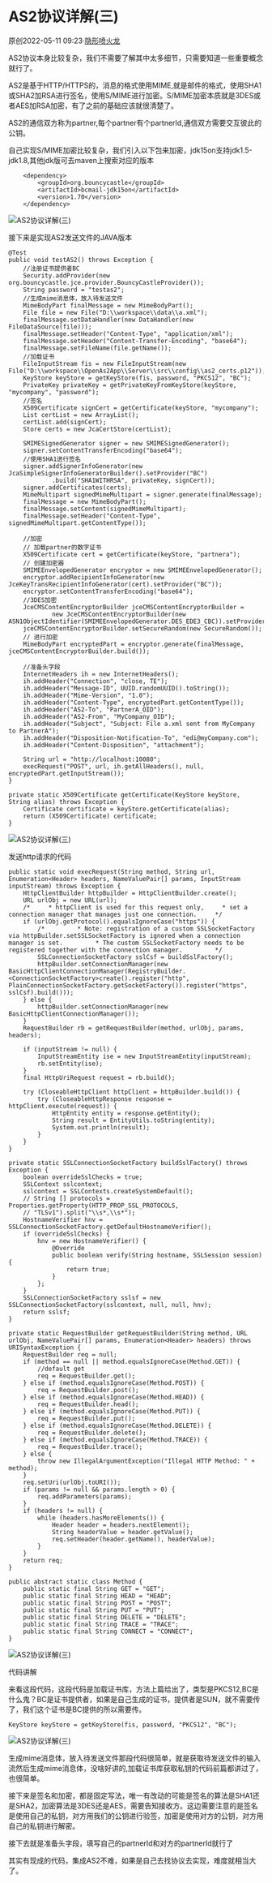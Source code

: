 # AS2协议详解(三)

原创2022-05-11 09:23·[隐形喷火龙](https://www.toutiao.com/c/user/token/MS4wLjABAAAA41xegbr1tKpo0qS3crUgIi9ZIvBKbftndUGNBeZS2tw/?source=tuwen_detail)

AS2协议本身比较复杂，我们不需要了解其中太多细节，只需要知道一些重要概念就行了。

AS2是基于HTTP/HTTPS的，消息的格式使用MIME,就是邮件的格式，使用SHA1或SHA2加RSA进行签名，使用S/MIME进行加密。S/MIME加密本质就是3DES或者AES加RSA加密，有了之前的基础应该就很清楚了。

AS2的通信双方称为partner,每个partner有个partnerId,通信双方需要交互彼此的公钥。

自己实现S/MIME加密比较复杂，我们引入以下包来加密，jdk15on支持jdk1.5-jdk1.8,其他jdk版可去maven上搜索对应的版本

```
    <dependency>
        <groupId>org.bouncycastle</groupId>
        <artifactId>bcmail-jdk15on</artifactId>
        <version>1.70</version>
    </dependency>
```

![AS2协议详解(三)](https://p26.toutiaoimg.com/origin/tos-cn-i-qvj2lq49k0/a37d1bcf212748109f9ee3307f300a3b?from=pc)

接下来是实现AS2发送文件的JAVA版本

```
@Test
public void testAS2() throws Exception {
    //注册证书提供者BC
    Security.addProvider(new org.bouncycastle.jce.provider.BouncyCastleProvider());
    String password = "testas2";
    //生成mime消息体，放入待发送文件
    MimeBodyPart finalMessage = new MimeBodyPart();
    File file = new File("D:\\workspace\\data\\a.xml");
    finalMessage.setDataHandler(new DataHandler(new FileDataSource(file)));
    finalMessage.setHeader("Content-Type", "application/xml");
    finalMessage.setHeader("Content-Transfer-Encoding", "base64");
    finalMessage.setFileName(file.getName());
    //加载证书
    FileInputStream fis = new FileInputStream(new File("D:\\workspace\\OpenAs2App\\Server\\src\\config\\as2_certs.p12"));
    KeyStore keyStore = getKeyStore(fis, password, "PKCS12", "BC");
    PrivateKey privateKey = getPrivateKeyFromKeyStore(keyStore, "mycompany", "password");
    //签名
    X509Certificate signCert = getCertificate(keyStore, "mycompany");
    List certList = new ArrayList();
    certList.add(signCert);
    Store certs = new JcaCertStore(certList);

    SMIMESignedGenerator signer = new SMIMESignedGenerator();
    signer.setContentTransferEncoding("base64");
    //使用SHA1进行签名
    signer.addSignerInfoGenerator(new JcaSimpleSignerInfoGeneratorBuilder().setProvider("BC")
            .build("SHA1WITHRSA", privateKey, signCert));
    signer.addCertificates(certs);
    MimeMultipart signedMimeMultipart = signer.generate(finalMessage);
    finalMessage = new MimeBodyPart();
    finalMessage.setContent(signedMimeMultipart);
    finalMessage.setHeader("Content-Type", signedMimeMultipart.getContentType());

    //加密
    // 加载partner的数字证书
    X509Certificate cert = getCertificate(keyStore, "partnera");
    // 创建加密器
    SMIMEEnvelopedGenerator encryptor = new SMIMEEnvelopedGenerator();
    encryptor.addRecipientInfoGenerator(new JceKeyTransRecipientInfoGenerator(cert).setProvider("BC"));
    encryptor.setContentTransferEncoding("base64");
    //3DES加密
    JceCMSContentEncryptorBuilder jceCMSContentEncryptorBuilder =
            new JceCMSContentEncryptorBuilder(new ASN1ObjectIdentifier(SMIMEEnvelopedGenerator.DES_EDE3_CBC)).setProvider("BC");
    jceCMSContentEncryptorBuilder.setSecureRandom(new SecureRandom());
    // 进行加密
    MimeBodyPart encryptedPart = encryptor.generate(finalMessage, jceCMSContentEncryptorBuilder.build());

    //准备头字段
    InternetHeaders ih = new InternetHeaders();
    ih.addHeader("Connection", "close, TE");
    ih.addHeader("Message-ID", UUID.randomUUID().toString());
    ih.addHeader("Mime-Version", "1.0");
    ih.addHeader("Content-Type", encryptedPart.getContentType());
    ih.addHeader("AS2-To", "PartnerA_OID");
    ih.addHeader("AS2-From", "MyCompany_OID");
    ih.addHeader("Subject", "Subject: File a.xml sent from MyCompany to PartnerA");
    ih.addHeader("Disposition-Notification-To", "edi@myCompany.com");
    ih.addHeader("Content-Disposition", "attachment");

    String url = "http://localhost:10080";
    execRequest("POST", url, ih.getAllHeaders(), null, encryptedPart.getInputStream());
}

private static X509Certificate getCertificate(KeyStore keyStore,                                              String alias) throws Exception {
    Certificate certificate = keyStore.getCertificate(alias);
    return (X509Certificate) certificate;
}
```

![AS2协议详解(三)](https://p26.toutiaoimg.com/origin/tos-cn-i-qvj2lq49k0/ab2189a4d1f541bdb5d200a1eca9da57?from=pc)

发送http请求的代码

```
public static void execRequest(String method, String url, Enumeration<Header> headers, NameValuePair[] params, InputStream inputStream) throws Exception {
    HttpClientBuilder httpBuilder = HttpClientBuilder.create();
    URL urlObj = new URL(url);
    /*     * httpClient is used for this request only,     * set a connection manager that manages just one connection.     */
    if (urlObj.getProtocol().equalsIgnoreCase("https")) {
        /*         * Note: registration of a custom SSLSocketFactory via httpBuilder.setSSLSocketFactory is ignored when a connection manager is set.         * The custom SSLSocketFactory needs to be registered together with the connection manager.         */
        SSLConnectionSocketFactory sslCsf = buildSslFactory();
        httpBuilder.setConnectionManager(new BasicHttpClientConnectionManager(RegistryBuilder.<ConnectionSocketFactory>create().register("http", PlainConnectionSocketFactory.getSocketFactory()).register("https", sslCsf).build()));
    } else {
        httpBuilder.setConnectionManager(new BasicHttpClientConnectionManager());
    }
    RequestBuilder rb = getRequestBuilder(method, urlObj, params, headers);

    if (inputStream != null) {
        InputStreamEntity ise = new InputStreamEntity(inputStream);
        rb.setEntity(ise);
    }
    final HttpUriRequest request = rb.build();

    try (CloseableHttpClient httpClient = httpBuilder.build()) {
        try (CloseableHttpResponse response = httpClient.execute(request)) {
            HttpEntity entity = response.getEntity();
            String result = EntityUtils.toString(entity);
            System.out.println(result);
        }
    }
}

private static SSLConnectionSocketFactory buildSslFactory() throws Exception {
    boolean overrideSslChecks = true;
    SSLContext sslcontext;
    sslcontext = SSLContexts.createSystemDefault();
    // String [] protocols = Properties.getProperty(HTTP_PROP_SSL_PROTOCOLS,
    // "TLSv1").split("\\s*,\\s*");
    HostnameVerifier hnv = SSLConnectionSocketFactory.getDefaultHostnameVerifier();
    if (overrideSslChecks) {
        hnv = new HostnameVerifier() {
            @Override
            public boolean verify(String hostname, SSLSession session) {
                return true;
            }
        };
    }
    SSLConnectionSocketFactory sslsf = new SSLConnectionSocketFactory(sslcontext, null, null, hnv);
    return sslsf;
}

private static RequestBuilder getRequestBuilder(String method, URL urlObj, NameValuePair[] params, Enumeration<Header> headers) throws URISyntaxException {
    RequestBuilder req = null;
    if (method == null || method.equalsIgnoreCase(Method.GET)) {
        //default get
        req = RequestBuilder.get();
    } else if (method.equalsIgnoreCase(Method.POST)) {
        req = RequestBuilder.post();
    } else if (method.equalsIgnoreCase(Method.HEAD)) {
        req = RequestBuilder.head();
    } else if (method.equalsIgnoreCase(Method.PUT)) {
        req = RequestBuilder.put();
    } else if (method.equalsIgnoreCase(Method.DELETE)) {
        req = RequestBuilder.delete();
    } else if (method.equalsIgnoreCase(Method.TRACE)) {
        req = RequestBuilder.trace();
    } else {
        throw new IllegalArgumentException("Illegal HTTP Method: " + method);
    }
    req.setUri(urlObj.toURI());
    if (params != null && params.length > 0) {
        req.addParameters(params);
    }
    if (headers != null) {
        while (headers.hasMoreElements()) {
            Header header = headers.nextElement();
            String headerValue = header.getValue();
            req.setHeader(header.getName(), headerValue);
        }
    }
    return req;
}

public abstract static class Method {
    public static final String GET = "GET";
    public static final String HEAD = "HEAD";
    public static final String POST = "POST";
    public static final String PUT = "PUT";
    public static final String DELETE = "DELETE";
    public static final String TRACE = "TRACE";
    public static final String CONNECT = "CONNECT";
}
```

![AS2协议详解(三)](https://p26.toutiaoimg.com/origin/tos-cn-i-qvj2lq49k0/01984d45d3e542a48451c3bd31c960ec?from=pc)

代码讲解

来看这段代码，这段代码是加载证书库，方法上篇给出了，类型是PKCS12,BC是什么鬼？BC是证书提供者，如果是自己生成的证书，提供者是SUN，就不需要传了，我们这个证书是BC提供的所以需要传。

```
KeyStore keyStore = getKeyStore(fis, password, "PKCS12", "BC");
```

![AS2协议详解(三)](https://p26.toutiaoimg.com/origin/tos-cn-i-qvj2lq49k0/73ede39e310a48a3815a9c34480d89ae?from=pc)

生成mime消息体，放入待发送文件那段代码很简单，就是获取待发送文件的输入流然后生成mime消息体，没啥好讲的,加载证书库获取私钥的代码前篇都讲过了，也很简单。

接下来是签名和加密，都是固定写法，唯一有改动的可能是签名的算法是SHA1还是SHA2，加密算法是3DES还是AES，需要告知接收方。这边需要注意的是签名是使用自己的私钥，对方用我们的公钥进行验签，加密是使用对方的公钥，对方用自己的私钥进行解密。

接下去就是准备头字段，填写自己的partnerId和对方的partnerId就行了

其实有现成的代码，集成AS2不难，如果是自己去找协议去实现，难度就相当大了。